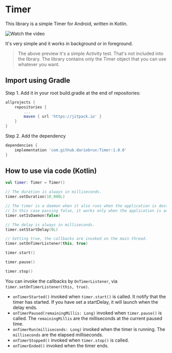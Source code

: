 # Timer

This library is a simple Timer for Android, written in Kotlin.

![Watch the video](https://github.com/dariobrux/Timer/blob/master/preview.gif)

It's very simple and it works in background or in foreground. 

> The above preview it's a simple Activity test. That's not included into the library. The library contains only the Timer object that you can use whatever you want.

## Import using Gradle
Step 1. Add it in your root build.gradle at the end of repositories:
~~~~ gradle
allprojects {
    repositories {
        ...
        maven { url 'https://jitpack.io' }
    }
}
~~~~
Step 2. Add the dependency
~~~~ gradle
dependencies {
    implementation 'com.github.dariobrux:Timer:1.0.0'
}
~~~~

## How to use via code (Kotlin)
~~~~ kotlin
val timer: Timer = Timer()

// The duration is always in milliseconds.
timer.setDuration(10_000L)

// The timer is a daemon when it also runs when the application is destroyed. 
// In this case passing false, it works only when the application is active.
timer.setIsDaemon(false)

// The delay is always in milliseconds.
timer.setStartDelay(0L)

// Setting true, the callbacks are invoked on the main thread.
timer.setOnTimerListener(this, true)

timer.start()

timer.pause()

timer.stop()
~~~~

You can invoke the callbacks by `OnTimerListener`, via `timer.setOnTimerListener(this, true)`.
* `onTimerStarted()` invoked when `timer.start()` is called. It notify that the timer has started. If you have set a startDelay, it will launch when the delay ends.
* `onTimerPaused(remainingMillis: Long)` invoked when `timer.pause()` is called. The `remainingMillis` are the milliseconds at the current paused time.
* `onTimerRun(milliseconds: Long)` invoked when the timer is running. The `milliseconds` are the elapsed milliseconds.
* `onTimerStopped()` invoked when `timer.stop()` is called.
* `onTimerEnded()` invoked when the timer ends.

